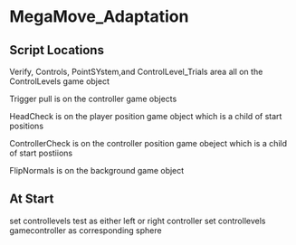 # MegaMove_Adaptation

## Script Locations
Verify, Controls, PointSYstem,and ControlLevel_Trials area all on the ControlLevels game object 

Trigger pull is on the controller game objects 

HeadCheck is on the player position game object which is a child of start positions 

ControllerCheck is on the controller position game obeject which is a child of start postiions 

FlipNormals is on the background game object 

## At Start
set controllevels test as either left or right controller
set controllevels gamecontroller as corresponding sphere
